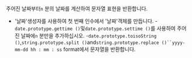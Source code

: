 주어진 날짜부터`n` 분의 날짜를 계산하여 문자열 표현을 반환합니다.

- '날짜'생성자를 사용하여 첫 번째 인수에서 '날짜'객체를 만듭니다.
-`date.prototype.gettime ()`및`date.prototype.settime ()`를 사용하여 주어진 날짜에`n` 분만을 추가하십시오.
-`date.prototype.toisoString ()`,`string.prototype.split ()`and`string.prototype.replace ()``yyyy-mm-dd hh : mm : ss` format에서 문자열을 반환합니다.